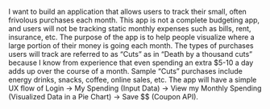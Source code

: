 I want to build an application that allows users to track their small, often frivolous purchases each month. This app is not a complete budgeting app, and users will not be tracking static monthly expenses such as bills, rent, insurance, etc. The purpose of the app is to help people visualize where a large portion of their money is going each month. The types of purchases users will track are referred to as “Cuts” as in “Death by a thousand cuts” because I know from experience that even spending an extra $5-10 a day adds up over the course of a month. Sample “Cuts” purchases include energy drinks, snacks, coffee, online sales, etc. The app will have a simple UX flow of Login -> My Spending (Input Data) -> View my Monthly Spending (Visualized Data in a Pie Chart) -> Save $$ (Coupon API). 
